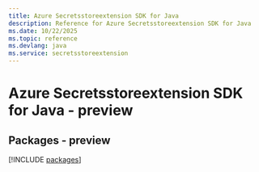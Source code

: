 ```yaml
---
title: Azure Secretsstoreextension SDK for Java
description: Reference for Azure Secretsstoreextension SDK for Java
ms.date: 10/22/2025
ms.topic: reference
ms.devlang: java
ms.service: secretsstoreextension
---
```

# Azure Secretsstoreextension SDK for Java - preview
## Packages - preview
[!INCLUDE [packages](secretsstoreextension-index.md)]